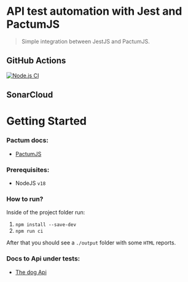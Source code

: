 # API test automation with Jest and PactumJS

> Simple integration between JestJS and PactumJS.

## GitHub Actions

[![Node.js CI](https://github.com/PedroMendesQA/Jest-pactum-/actions/workflows/node.js.yml/badge.svg)](https://github.com/PedroMendesQA/Jest-pactum-/actions/workflows/node.js.yml)

## SonarCloud


# Getting Started

### Pactum docs:
 - [PactumJS](https://pactumjs.github.io/api/api/table-of-contents.html)

### Prerequisites:
 - NodeJS `v18`

### How to run?

Inside of the project folder run:

 1. `npm install --save-dev`
 1. `npm run ci`

After that you should see a `./output` folder with some `HTML` reports.

### Docs to Api under tests:
 - [The dog Api](https://www.thedogapi.com/)
